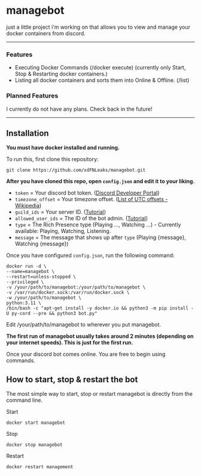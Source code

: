 # managebot

just a little project i'm working on that allows you to view and manage your docker containers from discord.

---

### Features

- Executing Docker Commands (/docker execute) (currently only Start, Stop & Restarting docker containers.)
- Listing all docker containers and sorts them into Online & Offline. (/list)

### Planned Features

I currently do not have any plans. Check back in the future!

---

## Installation

**You must have docker installed and running.**

To run this, first clone this repository:

```
git clone https://github.com/xdFNLeaks/managebot.git
```

**After you have cloned this repo, open `config.json` and edit it to your liking.**
- `token` = Your discord bot token. ([Discord Developer Portal](https://discord.com/developers/applications))
- `timezone_offset` = Your timezone offset. ([List of UTC offsets - Wikipedia](https://en.wikipedia.org/wiki/List_of_UTC_offsets))
- `guild_ids` = Your server ID. ([Tutorial](https://support.discord.com/hc/en-us/articles/206346498-Where-can-I-find-my-User-Server-Message-ID))
- `allowed_user_ids` = The ID of the bot admin. ([Tutorial](https://support.discord.com/hc/en-us/articles/206346498-Where-can-I-find-my-User-Server-Message-ID))
- `type` = The Rich Presence type (Playing ..., Watching ...) - Currently available: Playing, Watching, Listening.
- `message` = The message that shows up after `type` (Playing {message}, Watching {message})

Once you have configured `config.json`, run the following command:

```
docker run -d \
--name=managebot \
--restart=unless-stopped \
--privileged \
-v /your/path/to/managebot:/your/path/to/managebot \
-v /var/run/docker.sock:/var/run/docker.sock \
-w /your/path/to/managebot \
python:3.11 \
/bin/bash -c "apt-get install -y docker.io && python3 -m pip install -U py-cord --pre && python3 bot.py"
```
Edit /your/path/to/managebot to wherever you put managebot.

**The first run of managebot usually takes around 2 minutes (depending on your internet speeds). This is just for the first run.**

Once your discord bot comes online. You are free to begin using commands.

## How to start, stop & restart the bot

The most simple way to start, stop or restart managebot is directly from the command line.

Start
```
docker start managebot
```
Stop
```
docker stop managebot
```
Restart
```
docker restart management
```
